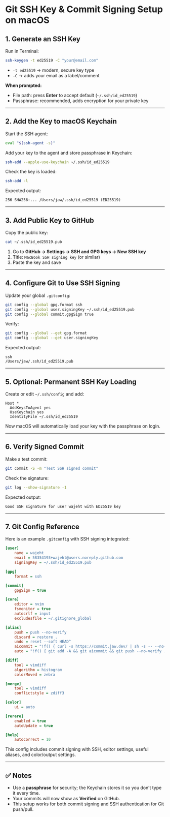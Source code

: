# Git SSH Key & Commit Signing Setup on macOS

## 1. Generate an SSH Key

Run in Terminal:

```bash
ssh-keygen -t ed25519 -C "your@email.com"
```

* `-t ed25519` → modern, secure key type
* `-C` → adds your email as a label/comment

**When prompted:**

* File path: press **Enter** to accept default (`~/.ssh/id_ed25519`)
* Passphrase: recommended, adds encryption for your private key

---

## 2. Add the Key to macOS Keychain

Start the SSH agent:

```bash
eval "$(ssh-agent -s)"
```

Add your key to the agent and store passphrase in Keychain:

```bash
ssh-add --apple-use-keychain ~/.ssh/id_ed25519
```

Check the key is loaded:

```bash
ssh-add -l
```

Expected output:

```
256 SHA256:... /Users/jaw/.ssh/id_ed25519 (ED25519)
```

---

## 3. Add Public Key to GitHub

Copy the public key:

```bash
cat ~/.ssh/id_ed25519.pub
```

1. Go to **GitHub → Settings → SSH and GPG keys → New SSH key**
2. Title: `MacBook SSH signing key` (or similar)
3. Paste the key and save

---

## 4. Configure Git to Use SSH Signing

Update your global `.gitconfig`:

```bash
git config --global gpg.format ssh
git config --global user.signingKey ~/.ssh/id_ed25519.pub
git config --global commit.gpgSign true
```

Verify:

```bash
git config --global --get gpg.format
git config --global --get user.signingKey
```

Expected output:

```
ssh
/Users/jaw/.ssh/id_ed25519.pub
```

---

## 5. Optional: Permanent SSH Key Loading

Create or edit `~/.ssh/config` and add:

```text
Host *
  AddKeysToAgent yes
  UseKeychain yes
  IdentityFile ~/.ssh/id_ed25519
```

Now macOS will automatically load your key with the passphrase on login.

---

## 6. Verify Signed Commit

Make a test commit:

```bash
git commit -S -m "Test SSH signed commit"
```

Check the signature:

```bash
git log --show-signature -1
```

Expected output:

```
Good SSH signature for user wajeht with ED25519 key
```

---

## 7. Git Config Reference

Here is an example `.gitconfig` with SSH signing integrated:

```ini
[user]
    name = wajeht
    email = 58354193+wajeht@users.noreply.github.com
    signingKey = ~/.ssh/id_ed25519.pub

[gpg]
    format = ssh

[commit]
    gpgSign = true

[core]
    editor = nvim
    fsmonitor = true
    autocrlf = input
    excludesfile = ~/.gitignore_global

[alias]
    push = push --no-verify
    discard = restore .
    undo = reset --soft HEAD^
    aicommit = "!f() { curl -s https://commit.jaw.dev/ | sh -s -- --no-verify; }; f"
    auto = "!f() { git add -A && git aicommit && git push --no-verify ; }; f"

[diff]
    tool = vimdiff
    algorithm = histogram
    colorMoved = zebra

[merge]
    tool = vimdiff
    conflictstyle = zdiff3

[color]
    ui = auto

[rerere]
    enabled = true
    autoUpdate = true

[help]
    autocorrect = 10
```

This config includes commit signing with SSH, editor settings, useful aliases, and color/output settings.

---

## ✅ Notes

* Use a **passphrase** for security; the Keychain stores it so you don’t type it every time.
* Your commits will now show as **Verified** on GitHub.
* This setup works for both commit signing and SSH authentication for Git push/pull.

